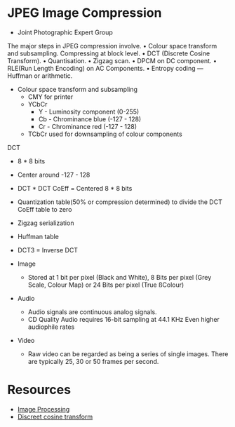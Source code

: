 # JPEG Image Compression
- Joint Photographic Expert Group

The major steps in JPEG compression involve.
• Colour space transform and subsampling. Compressing at block level.
• DCT (Discrete Cosine Transform).
• Quantisation.
• Zigzag scan.
• DPCM on DC component.
• RLE(Run Length Encoding) on AC Components.
• Entropy coding — Huffman or arithmetic.



- Colour space transform and subsampling
    - CMY for printer
    - YCbCr
        - Y -  Luminosity component (0-255)
        - Cb - Chrominance blue (-127 - 128)
        - Cr - Chrominance red (-127 - 128)
    - TCbCr used for downsampling of colour components 


DCT
- 8 * 8 bits
- Center around -127 - 128
- DCT * DCT CoEff = Centered 8 * 8 bits
- Quantization table(50% or compression determined) to divide the DCT CoEff table to zero
- Zigzag serialization
- Huffman table

- DCT3 = Inverse DCT 








- Image
    - Stored at 1 bit per pixel (Black and White), 8 Bits per pixel (Grey Scale, Colour Map) or 24 Bits per pixel (True ßColour)
- Audio
    - Audio signals are continuous analog signals.
    - CD Quality Audio requires 16-bit sampling at 44.1 KHz Even higher audiophile rates 
- Video
    - Raw video can be regarded as being a series of single images. There are typically 25, 30 or 50 frames per second.






# Resources
- [Image Processing](https://users.cs.cf.ac.uk/Dave.Marshall/Multimedia/)
- [Discreet cosine transform](https://www.youtube.com/watch?v=Q2aEzeMDHMA)